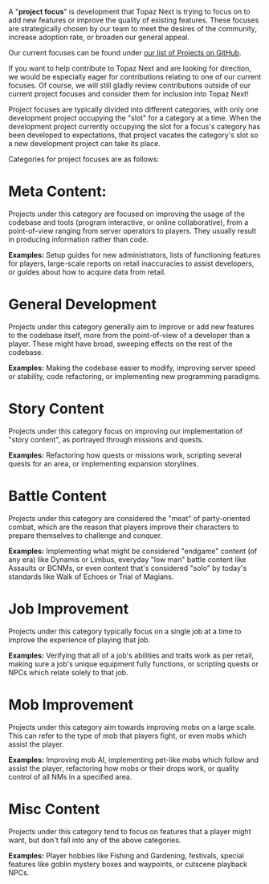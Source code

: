 A "**project focus**" is development that Topaz Next is trying to focus on to add new features or improve the quality of existing features. These focuses are strategically chosen by our team to meet the desires of the community, increase adoption rate, or broaden our general appeal.

Our current focuses can be found under [our list of Projects on GitHub](https://github.com/LandSandBoat/server/projects).

If you want to help contribute to Topaz Next and are looking for direction, we would be especially eager for contributions relating to one of our current focuses. Of course, we will still gladly review contributions outside of our current project focuses and consider them for inclusion into Topaz Next!

Project focuses are typically divided into different categories, with only one development project occupying the "slot" for a category at a time. When the development project currently occupying the slot for a focus's category has been developed to expectations, that project vacates the category's slot so a new development project can take its place.

Categories for project focuses are as follows:

# Meta Content:
Projects under this category are focused on improving the usage of the codebase and tools (program interactive, or online collaborative), from a point-of-view ranging from server operators to players. They usually result in producing information rather than code.

**Examples:** Setup guides for new administrators, lists of functioning features for players, large-scale reports on retail inaccuracies to assist developers, or guides about how to acquire data from retail.

# General Development
Projects under this category generally aim to improve or add new features to the codebase itself, more from the point-of-view of a developer than a player. These might have broad, sweeping effects on the rest of the codebase.

**Examples:** Making the codebase easier to modify, improving server speed or stability, code refactoring, or implementing new programming paradigms.

# Story Content
Projects under this category focus on improving our implementation of "story content", as portrayed through missions and quests.

**Examples:** Refactoring how quests or missions work, scripting several quests for an area, or implementing expansion storylines.

# Battle Content
Projects under this category are considered the "meat" of party-oriented combat, which are the reason that players improve their characters to prepare themselves to challenge and conquer.

**Examples:** Implementing what might be considered "endgame" content (of any era) like Dynamis or Limbus, everyday "low man" battle content like Assaults or BCNMs, or even content that's considered "solo" by today's standards like Walk of Echoes or Trial of Magians.

# Job Improvement
Projects under this category typically focus on a single job at a time to improve the experience of playing that job.

**Examples:** Verifying that all of a job's abilities and traits work as per retail, making sure a job's unique equipment fully functions, or scripting quests or NPCs which relate solely to that job.

# Mob Improvement
Projects under this category aim towards improving mobs on a large scale. This can refer to the type of mob that players fight, or even mobs which assist the player.

**Examples:** Improving mob AI, implementing pet-like mobs which follow and assist the player, refactoring how mobs or their drops work, or quality control of all NMs in a specified area.

# Misc Content
Projects under this category tend to focus on features that a player might want, but don't fall into any of the above categories.

**Examples:** Player hobbies like Fishing and Gardening, festivals, special features like goblin mystery boxes and waypoints, or cutscene playback NPCs.